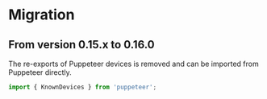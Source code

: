 # Migration

## From version 0.15.x to 0.16.0

The re-exports of Puppeteer devices is removed and can be imported from Puppeteer directly.

```ts
import { KnownDevices } from 'puppeteer';
```
